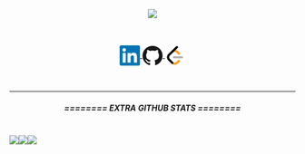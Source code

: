 <p align="center">
<a href="https://github.com/Zy8712">
    <img src="https://github-stats-alpha.vercel.app/api?username=Zy8712&cc=010101&tc=37BCF6&ic=fff&bc=0000&count_private=true"> 
</p>
<br>
<p align="center">
<a href="https://www.linkedin.com/in/bryan-li-a15437250/">
  <img align="center" alt="Bryan Li | LinkedIn" width="36px" src="https://raw.githubusercontent.com/Zy8712/Zy8712/master/assets/LinkedIn_logo_initials.png" />
</a>
<a href="https://github.com/Zy8712">
  <img align="center" alt="Bryan Li | GitHub" width="36px" src="https://raw.githubusercontent.com/Zy8712/Zy8712/master/assets/GitHub-Mark_cropped.jpg" />
</a>
<a href="https://leetcode.com/Zy8712/">
  <img align="center" alt="Bryan Li | LeetCode" width="36px" src="https://raw.githubusercontent.com/Zy8712/Zy8712/master/assets/LeetCode_logo_black.png" border-radius= "25px" />
</a>
</p>
    


<br>
<hr>

<h5 align="center"> ======== EXTRA GITHUB STATS ======== </h5>
<br>
<div align="center"; style="display: flex; flex-direction: row;">
 <img class="img" src="http://github-profile-summary-cards.vercel.app/api/cards/profile-details?username=Zy8712&theme=tokyonight" />

 <img class="img" src="http://github-profile-summary-cards.vercel.app/api/cards/repos-per-language?username=Zy8712&theme=tokyonight" />
 <img class="img" src="http://github-profile-summary-cards.vercel.app/api/cards/most-commit-language?username=Zy8712&theme=tokyonight" />
</div>
